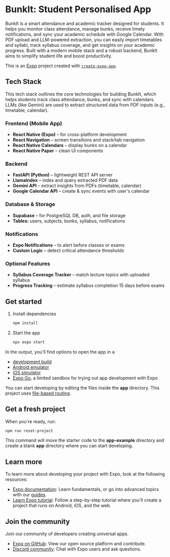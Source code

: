 
# BunkIt: Student Personalised App

BunkIt is a smart attendance and academic tracker designed for students. It helps you monitor class attendance, manage bunks, receive timely notifications, and sync your academic schedule with Google Calendar. With PDF upload and LLM-powered extraction, you can easily import timetables and syllabi, track syllabus coverage, and get insights on your academic progress. Built with a modern mobile stack and a robust backend, BunkIt aims to simplify student life and boost productivity.

This is an [Expo](https://expo.dev) project created with [`create-expo-app`](https://www.npmjs.com/package/create-expo-app).

## Tech Stack

This tech stack outlines the core technologies for building BunkIt, which helps students track class attendance, bunks, and sync with calendars. LLMs (like Gemini) are used to extract structured data from PDF inputs (e.g., timetable, calendar).

### Frontend (Mobile App)
- **React Native (Expo)** – for cross-platform development
- **React Navigation** – screen transitions and stack/tab navigation
- **React Native Calendars** – display bunks on a calendar
- **React Native Paper** – clean UI components

### Backend
- **FastAPI (Python)** – lightweight REST API server
- **LlamaIndex** – index and query extracted PDF data
- **Gemini API** – extract insights from PDFs (timetable, calendar)
- **Google Calendar API** – create & sync events with user's calendar

### Database & Storage
- **Supabase** – for PostgreSQL DB, auth, and file storage
- **Tables:** users, subjects, bunks, syllabus, notifications

### Notifications
- **Expo Notifications** – to alert before classes or exams
- **Custom Logic** – detect critical attendance thresholds

### Optional Features
- **Syllabus Coverage Tracker** – match lecture topics with uploaded syllabus
- **Progress Tracking** – estimate syllabus completion 15 days before exams

## Get started

1. Install dependencies

   ```bash
   npm install
   ```

2. Start the app

   ```bash
   npx expo start
   ```

In the output, you'll find options to open the app in a

- [development build](https://docs.expo.dev/develop/development-builds/introduction/)
- [Android emulator](https://docs.expo.dev/workflow/android-studio-emulator/)
- [iOS simulator](https://docs.expo.dev/workflow/ios-simulator/)
- [Expo Go](https://expo.dev/go), a limited sandbox for trying out app development with Expo

You can start developing by editing the files inside the **app** directory. This project uses [file-based routing](https://docs.expo.dev/router/introduction).

## Get a fresh project

When you're ready, run:

```bash
npm run reset-project
```

This command will move the starter code to the **app-example** directory and create a blank **app** directory where you can start developing.

## Learn more

To learn more about developing your project with Expo, look at the following resources:

- [Expo documentation](https://docs.expo.dev/): Learn fundamentals, or go into advanced topics with our [guides](https://docs.expo.dev/guides).
- [Learn Expo tutorial](https://docs.expo.dev/tutorial/introduction/): Follow a step-by-step tutorial where you'll create a project that runs on Android, iOS, and the web.

## Join the community

Join our community of developers creating universal apps.

- [Expo on GitHub](https://github.com/expo/expo): View our open source platform and contribute.
- [Discord community](https://chat.expo.dev): Chat with Expo users and ask questions.
